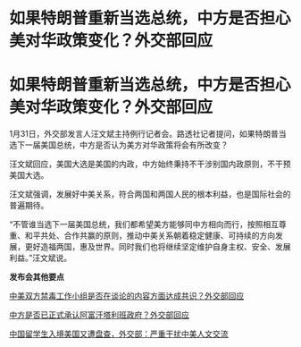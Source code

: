 # 如果特朗普重新当选总统，中方是否担心美对华政策变化？外交部回应

# 如果特朗普重新当选总统，中方是否担心美对华政策变化？外交部回应

1月31日，外交部发言人汪文斌主持例行记者会。路透社记者提问，如果特朗普当选下一届美国总统，中方是否认为美方对华政策将会有所改变？

汪文斌回应，美国大选是美国的内政，中方始终秉持不干涉别国内政原则，不干预美国大选。

汪文斌强调，发展好中美关系，符合两国和两国人民的根本利益，也是国际社会的普遍期待。

“不管谁当选下一届美国总统，我们都希望美方能够同中方相向而行，按照相互尊重、和平共处、合作共赢的原则，推动中美关系朝着稳定健康、可持续的方向发展，更好造福两国，惠及世界。同时我们也将继续坚定维护自身主权、安全、发展利益。”汪文斌说。

**发布会其他要点**

[中美双方禁毒工作小组是否在谈论的内容方面达成共识？外交部回应](https://news.qq.com/rain/a/20240131A052W800)

[中方是否已正式承认阿富汗塔利班政府？外交部回应](https://news.qq.com/rain/a/20240131A056IN00)

[中国留学生入境美国又遭盘查，外交部：严重干扰中美人文交流](https://news.qq.com/rain/a/20240131A056E800)

